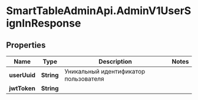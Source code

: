 # SmartTableAdminApi.AdminV1UserSignInResponse

## Properties

Name | Type | Description | Notes
------------ | ------------- | ------------- | -------------
**userUuid** | **String** | Уникальный идентификатор пользователя | 
**jwtToken** | **String** |  | 


